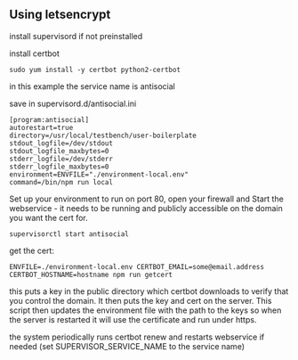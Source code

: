 ## Using letsencrypt

install supervisord if not preinstalled

install certbot
```
sudo yum install -y certbot python2-certbot
```

in this example the service name is antisocial

save in supervisord.d/antisocial.ini
```
[program:antisocial]
autorestart=true
directory=/usr/local/testbench/user-boilerplate
stdout_logfile=/dev/stdout
stdout_logfile_maxbytes=0
stderr_logfile=/dev/stderr
stderr_logfile_maxbytes=0
environment=ENVFILE="./environment-local.env"
command=/bin/npm run local
```

Set up your environment to run on port 80, open your firewall and Start the webservice - it needs to be running and publicly accessible on the domain you want the cert for.
```
supervisorctl start antisocial
```

get the cert:
```
ENVFILE=./environment-local.env CERTBOT_EMAIL=some@email.address CERTBOT_HOSTNAME=hostname npm run getcert
```

this puts a key in the public directory which certbot downloads to verify that you control the domain. It then puts the key and cert on the server. This script then updates the environment file with the path to the keys so when the server is restarted it will use the certificate and run under https.

the system periodically runs certbot renew and restarts webservice if needed (set SUPERVISOR_SERVICE_NAME to the service name)
